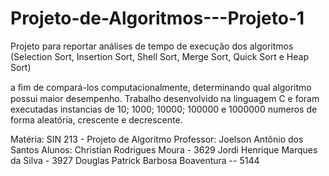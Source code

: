 # Projeto-de-Algoritmos---Projeto-1
Projeto para reportar análises de tempo de execução dos algoritmos
(Selection Sort, Insertion Sort, Shell Sort, Merge Sort, Quick Sort e Heap Sort) 

a ﬁm de compará-los computacionalmente, determinando qual algoritmo possui maior desempenho. 
Trabalho desenvolvido na linguagem C e foram executadas  instancias de 10; 1000; 10000; 100000 e 1000000 numeros de forma aleatória, 
crescente e decrescente. 


  Matéria: 
        SIN 213 - Projeto de Algoritmo
  Professor: 
				Joelson Antônio dos Santos
	Alunos: 
				Christian Rodrigues Moura - 3629
				Jordi Henrique Marques da Silva - 3927
        Douglas Patrick Barbosa Boaventura -- 5144
		
